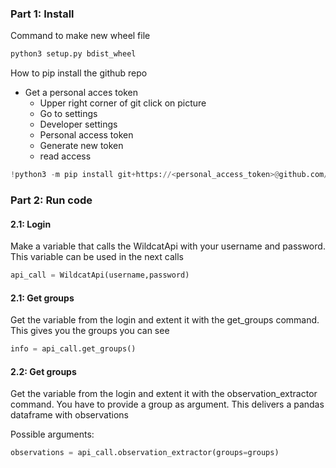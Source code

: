 ### Part 1: Install

Command to make new wheel file
```python
python3 setup.py bdist_wheel 
```
How to pip install the github repo 
- Get a personal acces token
  - Upper right corner of git click on picture
  - Go to settings
  - Developer settings
  - Personal access token
  - Generate new token
  - read access
```python
!python3 -m pip install git+https://<personal_access_token>@github.com/SensingClues/wildcat-api-python.git@main
```

### Part 2: Run code

#### 2.1: Login
Make a variable that calls the WildcatApi with your username and password. 
This variable can be used in the next calls
```python
api_call = WildcatApi(username,password)
```
#### 2.1: Get groups
Get the variable from the login and extent it with the get_groups command. This gives
you the groups you can see
```python
info = api_call.get_groups()
```
#### 2.2: Get groups
Get the variable from the login and extent it with the observation_extractor command. 
You have to provide a group as argument. This delivers a pandas dataframe with observations

Possible arguments: 

```python
observations = api_call.observation_extractor(groups=groups)
```
